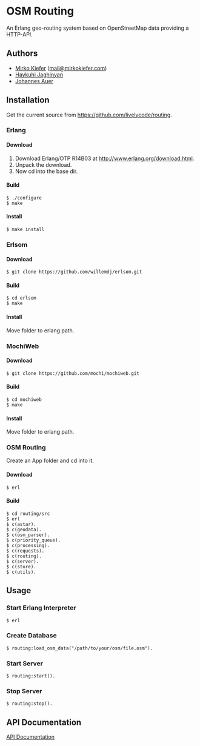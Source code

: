 # OSM Routing
An Erlang geo-routing system based on OpenStreetMap data providing a HTTP-API.

## Authors
- [Mirko Kiefer](https://github.com/mirkok) (mail@mirkokiefer.com)
- [Haykuhi Jaghinyan](mailto:haikuhi290489@aol.com)
- [Johannes Auer](https://github.com/johannesauer)

## Installation
Get the current source from https://github.com/livelycode/routing.
### Erlang
#### Download
1. Download Erlang/OTP R14B03 at http://www.erlang.org/download.html.
2. Unpack the download.
3. Now cd into the base dir.
#### Build
    $ ./configure
    $ make
#### Install
    $ make install

### Erlsom
#### Download
	$ git clone https://github.com/willemdj/erlsom.git
#### Build
	$ cd erlsom
	$ make
#### Install
Move folder to erlang path.

### MochiWeb
#### Download
	$ git clone https://github.com/mochi/mochiweb.git
#### Build
	$ cd mochiweb
	$ make
#### Install
Move folder to erlang path.

### OSM Routing
Create an App folder and cd into it.
#### Download
	$ erl
#### Build
	$ cd routing/src
	$ erl
	$ c(astar).
	$ c(geodata).
	$ c(osm_parser).
	$ c(priority_queue).
	$ c(processing).
	$ c(requests).
	$ c(routing).
	$ c(server).
	$ c(store).
	$ c(utils).

## Usage
### Start Erlang Interpreter
	$ erl

### Create Database
	$ routing:load_osm_data("/path/to/your/osm/file.osm").

### Start Server
	$ routing:start().

### Stop Server
	$ routing:stop().

## API Documentation

[API Documentation](https://github.com/livelycode/routing/blob/master/api.md)